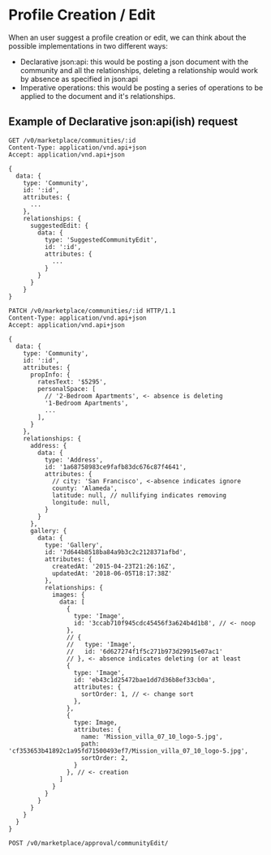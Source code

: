 # Profile Creation / Edit

When an user suggest a profile creation or edit, we can think about the possible implementations in two different ways:

- Declarative json:api: this would be posting a json document with the community and all the relationships, deleting a relationship would work by absence as specified in json:api
- Imperative operations: this would be posting a series of operations to be applied to the document and it's relationships.

## Example of Declarative json:api(ish) request

```http request
GET /v0/marketplace/communities/:id
Content-Type: application/vnd.api+json
Accept: application/vnd.api+json

{
  data: {
    type: 'Community',
    id: ':id',
    attributes: {
      ...
    },
    relationships: {
      suggestedEdit: {
        data: {
          type: 'SuggestedCommunityEdit',
          id: ':id',
          attributes: {
            ...
          }
        }
      }
    }
}
```

```http request
PATCH /v0/marketplace/communities/:id HTTP/1.1
Content-Type: application/vnd.api+json
Accept: application/vnd.api+json

{
  data: {
    type: 'Community',
    id: ':id',
    attributes: {
      propInfo: {
        ratesText: '$5295',
        personalSpace: [
          // '2-Bedroom Apartments', <- absence is deleting
          '1-Bedroom Apartments',
          ...
        ],
      }
    },
    relationships: {
      address: {
        data: {
          type: 'Address',
          id: '1a68758983ce9fafb83dc676c87f4641',
          attributes: {
            // city: 'San Francisco', <-absence indicates ignore
            county: 'Alameda',
            latitude: null, // nullifying indicates removing
            longitude: null,
          }
        }
      },
      gallery: {
        data: {
          type: 'Gallery',
          id: '7d644b8518ba84a9b3c2c2128371afbd',
          attributes: {
            createdAt: '2015-04-23T21:26:16Z',
            updatedAt: '2018-06-05T18:17:38Z'
          },
          relationships: {
            images: {
              data: [
                {
                  type: 'Image',
                  id: '3ccab710f945cdc45456f3a624b4d1b8', // <- noop
                },
                // {
                //   type: 'Image',
                //   id: '6d627274f1f5c271b973d29915e07ac1'
                // }, <- absence indicates deleting (or at least
                {
                  type: 'Image',
                  id: 'eb43c1d25472bae1dd7d36b8ef33cb0a',
                  attributes: {
                    sortOrder: 1, // <- change sort
                  },
                },
                {
                  type: Image,
                  attributes: {
                    name: 'Mission_villa_07_10_logo-5.jpg',
                    path: 'cf353653b41892c1a95fd71500493ef7/Mission_villa_07_10_logo-5.jpg',
                    sortOrder: 2,
                  }
                }, // <- creation
              ]
            }
          }
        }
      }
    }
  }
}
```

```http request
POST /v0/marketplace/approval/communityEdit/
```
